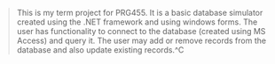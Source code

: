 > This is my term project for PRG455. It is a basic database simulator created using the .NET framework and using windows forms. The user has functionality to connect to the database (created using MS Access) and query it. The user may add or remove records from the database and also update existing records.^C
